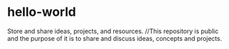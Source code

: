 # hello-world
Store and share ideas, projects, and resources.
//This repository is public and the purpose of it is to share and discuss ideas, concepts and projects.
